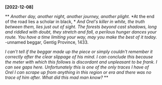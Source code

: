 **[2022-12-08]**

** 
*Another day, another night,*
*another journey, another plight.*
*At the end of the road lies a scholar in black, *
*And Orel's killer in white,*
*the truth between them, lies just out of sight.*
*The forests beyond cast shadows, long and riddled with doubt,*
*they stretch and fall, a perilous hunger dances your route.*
*You have a time limiting your way,*
*may you make the best of it today.*
-unnamed beggar, Gentig Province, 1433.

*I can't tell if the beggar made up the piece or simply couldn't remember it correctly after the clear slippage of his mind. I can conclude this because the meter with which this follows is discordant and unpleasant to be frank. I can see gaps here. Unfortunately this is one of the only traces I have of Orel I can scrape up from anything in this region or era and there was no trace of him after. What did this mad man know?*
**